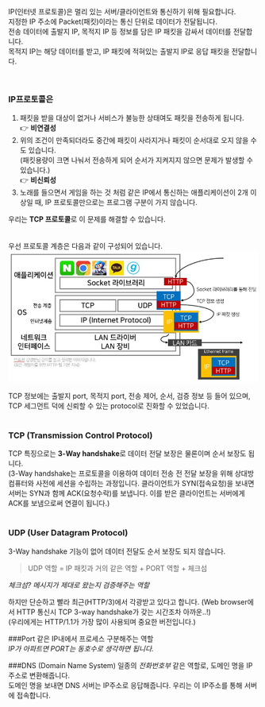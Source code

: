 IP(인터넷 프로토콜)은 멀리 있는 서버/클라이언트와 통신하기 위해 필요합니다.  
지정한 IP 주소에 Packet(패킷)이라는 통신 단위로 데이터가 전달됩니다.  
전송 데이터에 출발지 IP, 목적지 IP 등 정보를 담은 IP 패킷을 감싸서 데이터를 전달합니다.  
목적지 IP는 해당 데이터를 받고, IP 패킷에 적혀있는 출발지 IP로 응답 패킷을 전달합니다.  

<br>

  
### IP프로토콜은 
1. 패킷을 받을 대상이 없거나 서비스가 불능한 상태여도 패킷을 전송하게 됩니다.  
  👉 **비연결성**
2. 위의 조건이 만족되더라도 중간에 패킷이 사라지거나 패킷이 순서대로 오지 않을 수도 있습니다.   
  (패킷용량이 크면 나눠서 전송하게 되어 순서가 지켜지지 않으면 문제가 발생할 수 있습니다.)  
  👉 **비신뢰성**
3. 노래를 들으면서 게임을 하는 것 처럼 같은 IP에서 통신하는 애플리케이션이 2개 이상일 때, IP 프로토콜만으로는 프로그램 구분이 가지 않습니다.

우리는 <b>TCP 프로토콜</b>로 이 문제를 해결할 수 있습니다.
<br/><br/><br/>
우선 프로토콜 계층은 다음과 같이 구성되어 있습니다.  
![protocol](images/protocol.jpg)

TCP 정보에는 출발지 port, 목적지 port, 전송 제어, 순서, 검증 정보 등 들어 있으며,
TCP 세그먼트 덕에 신뢰할 수 있는 protocol로 진화할 수 있었습니다.
<br/><br/>
### TCP (Transmission Control Protocol)
TCP 특징으로는 **3-Way handshake**로 데이터 전달 보장은 물론이며 순서 보장도 됩니다.  
(3-Way handshake는 프로토콜을 이용하여 데이터 전송 전 전달 보장을 위해 상대방 컴퓨터와 사전에 세션을 수립하는 과정입니다.
클라이언트가 SYN(접속요청)을 보내면 서버는 SYN과 함께 ACK(요청수락)를 보냅니다. 이를 받은 클라이언트는 서버에게 ACK를 보냄으로써 연결이 됩니다.)  
<br/>
### UDP (User Datagram Protocol)
3-Way handshake 기능이 없어 데이터 전달도 순서 보장도 되지 않습니다.

> UDP 역할 = IP 패킷과 거의 같은 역할 + PORT 역할 + 체크섬  

_체크섬? 메시지가 제대로 왔는지 검증해주는 역할_  

하지만 단순하고 빨라 최근(HTTP/3)에서 각광받고 있다고 합니다. (Web browser에서 HTTP 통신시 TCP 3-way handshake가 갖는 시간조차 아까운..!)  
(우리에게는 HTTP/1.1가 가장 많이 사용되며 중요한 버전입니다.)


###Port
같은 IP내에서 프로세스 구분해주는 역할  
_IP가 아파트면 PORT는 동호수로 생각하면 됩니다._ 

###DNS (Domain Name System)
일종의 _전화번호부_ 같은 역할로, 도메인 명을 IP주소로 변환해줍니다.  
도메인 명을 보내면 DNS 서버는 IP주소로 응답해줍니다. 우리는 이 IP주소를 통해 서버에 접속합니다.